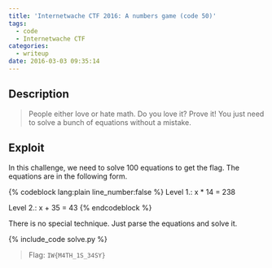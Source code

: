 ```yaml
---
title: 'Internetwache CTF 2016: A numbers game (code 50)'
tags:
  - code
  - Internetwache CTF
categories:
  - writeup
date: 2016-03-03 09:35:14
---
```


## Description

> People either love or hate math. Do you love it? Prove it! You just need to solve a bunch of equations without a mistake.

## Exploit

In this challenge, we need to solve 100 equations to get the flag. The equations are in the following form.

{% codeblock lang:plain line_number:false %}
Level 1.: x * 14 = 238

Level 2.: x + 35 = 43
{% endcodeblock %}

There is no special technique. Just parse the equations and solve it.

{% include_code solve.py %}

> Flag: `IW{M4TH_1S_34SY}`
